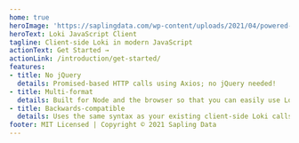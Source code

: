 ```yaml
---
home: true
heroImage: 'https://saplingdata.com/wp-content/uploads/2021/04/powered-sapling-image-2.png'
heroText: Loki JavaScript Client
tagline: Client-side Loki in modern JavaScript
actionText: Get Started →
actionLink: /introduction/get-started/
features:
- title: No jQuery
  details: Promised-based HTTP calls using Axios; no jQuery needed!
- title: Multi-format
  details: Built for Node and the browser so that you can easily use Loki wherever you need it.
- title: Backwards-compatible
  details: Uses the same syntax as your existing client-side Loki calls so that your code words in your local dev environment and in the cloud.
footer: MIT Licensed | Copyright © 2021 Sapling Data
---
```


<!-- # Loki JavaScript Client
### Client-side Loki? In modern JavaScript? With no jQuery?
![Loki, from the Marvel Cinematic Universe, saying, "What could possibly go wrong?"](https://media0.giphy.com/media/iVNJ47qaeZnUq8TLBH/giphy.gif) -->
